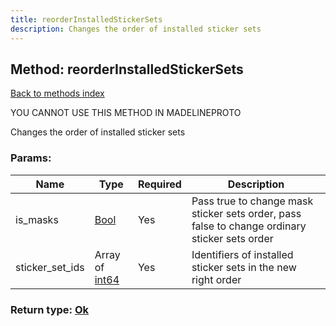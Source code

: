 ```yaml
---
title: reorderInstalledStickerSets
description: Changes the order of installed sticker sets
---
```

## Method: reorderInstalledStickerSets  
[Back to methods index](index.md)


YOU CANNOT USE THIS METHOD IN MADELINEPROTO


Changes the order of installed sticker sets

### Params:

| Name     |    Type       | Required | Description |
|----------|---------------|----------|-------------|
|is\_masks|[Bool](../types/Bool.md) | Yes|Pass true to change mask sticker sets order, pass false to change ordinary sticker sets order|
|sticker\_set\_ids|Array of [int64](../constructors/int64.md) | Yes|Identifiers of installed sticker sets in the new right order|


### Return type: [Ok](../types/Ok.md)

